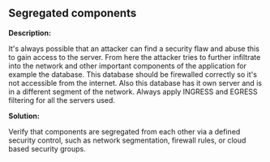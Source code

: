 Segregated components
-------

**Description:**

It's always possible that an attacker can find a security flaw and abuse this to gain access
to the server. From here the attacker tries to further infiltrate into the network and other
important components of the application for example the database. This database should be firewalled
correctly so it's not accessible from the internet. Also this database has it own server and is in a
different segment of the network. Always apply INGRESS and EGRESS filtering for all the servers used.

**Solution:**

Verify that components are segregated from each other via a defined security control, such as 
network segmentation, firewall rules, or cloud based security groups.

